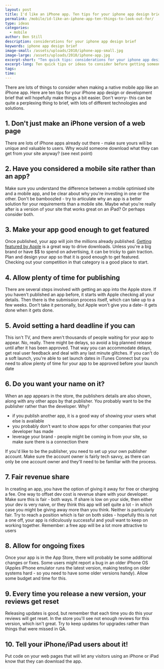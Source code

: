 ```yaml
---
layout: post
title: I'd like an iPhone app. Ten tips for your iphone app design brief
permalink: /mobile/id-like-an-iphone-app-ten-things-to-look-out-for/
type: ideas
categories:
  - mobile
author: Ben Still
description: considerations for your iphone app design brief
keywords: iphone app design brief
image-small: /assets/uploads/2010/iphone-app-small.jpg
image-large: /assets/uploads/2010/iphone-app.jpg
excerpt-short: "Ten quick tips: considerations for your iphone app design brief"
excerpt-long: Ten quick tips or ideas to consider before getting someone to build you an iphone app, and what to put in your design / development brief
tags:
time:
---
```


There are lots of things to consider when making a native mobile app like an iPhone app. Here are ten tips for your iPhone app design or development brief that will hopefully make things a bit easier. Don't worry- this can be quite a perplexing thing to brief, with lots of different technologies and solutions.

## 1. Don't just make an iPhone version of a web page

There are lots of iPhone apps already out there - make sure yours will be unique and valuable to users. Why would someone download what they can get from your site anyway? (see next point)

## 2. Have you considered a mobile site rather than an app?

Make sure you understand the difference between a mobile optimised site and a mobile app, and be clear about why you're investing in one or the other. Don't be bamboozled - try to articulate why an app is a better solution for your requirements than a mobile site. Maybe what you're really after is a version of your site that works great on an iPad? Or perhaps consider both.

## 3. Make your app good enough to get featured

Once published, your app will join the millions already published. [Getting featured by Apple](/our-work/yates-problem-solver-iphone-app/) is a great way to drive downloads. Unless you're a big brand or have $$ to spend on advertising, it can be tricky to gain traction. Plan and design your app so that it is good enough to get featured. Checking out your competition in that category is a good place to start.

## 4. Allow plenty of time for publishing

There are several steps involved with getting an app into the Apple store. If you haven't published an app before, it starts with Apple checking all your details. Then there is the submission process itself, which can take up to a few weeks. Don't take it personally, but Apple won't give you a date- it gets done when it gets done.

## 5. Avoid setting a hard deadline if you can

This isn't TV, and there aren't thousands of people waiting for your app to appear. No, really. There might be delays, so avoid a big planned release until after it has been approved. That way you can accommodate delays, get real user feedback and deal with any last minute glitches. If you can't do a soft launch, you're able to set launch dates in iTunes Connect but you need to allow plenty of time for your app to be approved before your launch date

## 6. Do you want your name on it?

When an app appears in the store, the publishers details are also shown, along with any other apps by that publisher. You probably want to be the publisher rather than the developer. Why?

- if you publish another app, it is a good way of showing your users what else is available
- you probably don't want to show apps for other companies that your developer has made
- leverage your brand - people might be coming in from your site, so make sure there is a connection there

If you'd like to be the publisher, you need to set up your own publisher account. Make sure the account owner is fairly tech savvy, as there can only be one account owner and they'll need to be familiar with the process.

## 7. Fair revenue share

In creating an app, you have the option of giving it away for free or charging a fee. One way to offset dev cost is revenue share with your developer. Make sure this is fair - both ways. If share is low on your side, then either your dev is very naive, or they think this app will sell quite a lot - in which case you might be giving away more than you think. Neither is particularly fair. Try to reach a position which is fair on both sides - hopefully this is not a one off, your app is ridiculously successful and youll want to keep on working together. Remember: a free app will be a lot more attractive to users

## 8. Allow for ongoing fixes

Once your app is in the App Store, there will probably be some additional changes or fixes. Some users might report a bug in an older iPhone OS (Apples iPhone emulator runs the latest version, making testing on older systems hard - so you need to have some older versions handy). Allow some budget and time for this.

## 9. Every time you release a new version, your reviews get reset

Releasing updates is good, but remember that each time you do this your reviews will get reset. In the store you'll see not enough reviews for this version, which isn't great. Try to keep updates for upgrades rather than things that were missed in QA.

## 10. Tell your iPhone/iPad users about it!

Put code on your web pages that will let any visitors using an iPhone or iPad know that they can download the app.

